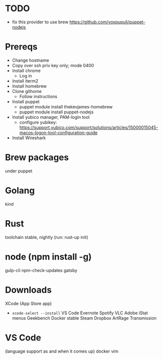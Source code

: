 # TODO
* fix this provider to use brew  https://github.com/voxpupuli/puppet-nodejs

# Prereqs
* Change hostname
* Copy over ssh priv key only; mode 0400
* Install chrome
  * Log in
* Install iterm2
* Install homebrew
* Clone githome
  * Follow instructions
* Install puppet
  * puppet module install thekevjames-homebrew
  * puppet module install puppet-nodejs
* Install yubico manager, PAM-login tool
  * configure yubikey: https://support.yubico.com/support/solutions/articles/15000015045-macos-logon-tool-configuration-guide
* Install Wireshark

# Brew packages
under puppet

# Golang
kind

# Rust
toolchain stable, nightly (run: rust-up init)

# node (npm install -g)
gulp-cli
npm-check-updates
gatsby

# Downloads
XCode (App Store app)
* `xcode-select --install`
VS Code
Evernote
Spotify
VLC
Adobe
iStat menus
Geekbench
Docker stable
Steam
Dropbox
ArtRage
Transmission

# VS Code
(language support as and when it comes up)
docker
vim
